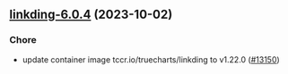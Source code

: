 

## [linkding-6.0.4](https://github.com/truecharts/charts/compare/linkding-6.0.3...linkding-6.0.4) (2023-10-02)

### Chore

- update container image tccr.io/truecharts/linkding to v1.22.0 ([#13150](https://github.com/truecharts/charts/issues/13150))
  
  